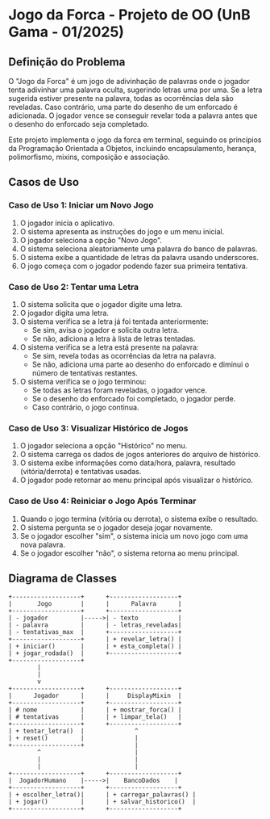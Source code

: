 # Jogo da Forca - Projeto de OO (UnB Gama - 01/2025)

## Definição do Problema

O "Jogo da Forca" é um jogo de adivinhação de palavras onde o jogador tenta adivinhar uma palavra oculta, sugerindo letras uma por uma. Se a letra sugerida estiver presente na palavra, todas as ocorrências dela são reveladas. Caso contrário, uma parte do desenho de um enforcado é adicionada. O jogador vence se conseguir revelar toda a palavra antes que o desenho do enforcado seja completado.

Este projeto implementa o jogo da forca em terminal, seguindo os princípios da Programação Orientada a Objetos, incluindo encapsulamento, herança, polimorfismo, mixins, composição e associação.

## Casos de Uso

### Caso de Uso 1: Iniciar um Novo Jogo
1. O jogador inicia o aplicativo.
2. O sistema apresenta as instruções do jogo e um menu inicial.
3. O jogador seleciona a opção "Novo Jogo".
4. O sistema seleciona aleatoriamente uma palavra do banco de palavras.
5. O sistema exibe a quantidade de letras da palavra usando underscores.
6. O jogo começa com o jogador podendo fazer sua primeira tentativa.

### Caso de Uso 2: Tentar uma Letra
1. O sistema solicita que o jogador digite uma letra.
2. O jogador digita uma letra.
3. O sistema verifica se a letra já foi tentada anteriormente:
   - Se sim, avisa o jogador e solicita outra letra.
   - Se não, adiciona a letra à lista de letras tentadas.
4. O sistema verifica se a letra está presente na palavra:
   - Se sim, revela todas as ocorrências da letra na palavra.
   - Se não, adiciona uma parte ao desenho do enforcado e diminui o número de tentativas restantes.
5. O sistema verifica se o jogo terminou:
   - Se todas as letras foram reveladas, o jogador vence.
   - Se o desenho do enforcado foi completado, o jogador perde.
   - Caso contrário, o jogo continua.

### Caso de Uso 3: Visualizar Histórico de Jogos
1. O jogador seleciona a opção "Histórico" no menu.
2. O sistema carrega os dados de jogos anteriores do arquivo de histórico.
3. O sistema exibe informações como data/hora, palavra, resultado (vitória/derrota) e tentativas usadas.
4. O jogador pode retornar ao menu principal após visualizar o histórico.

### Caso de Uso 4: Reiniciar o Jogo Após Terminar
1. Quando o jogo termina (vitória ou derrota), o sistema exibe o resultado.
2. O sistema pergunta se o jogador deseja jogar novamente.
3. Se o jogador escolher "sim", o sistema inicia um novo jogo com uma nova palavra.
4. Se o jogador escolher "não", o sistema retorna ao menu principal.

## Diagrama de Classes

```
+-------------------+      +-------------------+
|       Jogo        |      |      Palavra      |
+-------------------+      +-------------------+
| - jogador         |----->| - texto           |
| - palavra         |      | - letras_reveladas|
| - tentativas_max  |      +-------------------+
+-------------------+      | + revelar_letra() |
| + iniciar()       |      | + esta_completa() |
| + jogar_rodada()  |      +-------------------+
+-------------------+
        |
        |
        v
+-------------------+      +-------------------+
|      Jogador      |      |     DisplayMixin  |
+-------------------+      +-------------------+
| # nome            |      | + mostrar_forca() |
| # tentativas      |      | + limpar_tela()   |
+-------------------+      +-------------------+
| + tentar_letra()  |              ^
| + reset()         |              |
+-------------------+              |
        ^                          |
        |                          |
        |                          |
+-------------------+      +-------------------+
|  JogadorHumano    |----->|    BancoDados    |
+-------------------+      +-------------------+
| + escolher_letra()|      | + carregar_palavras() |
| + jogar()         |      | + salvar_historico()  |
+-------------------+      +-------------------+
```